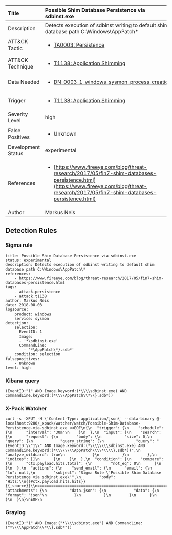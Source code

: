 | Title                | Possible Shim Database Persistence via sdbinst.exe                                                                                                                                                 |
|:---------------------|:------------------------------------------------------------------------------------------------------------------------------------------------------------|
| Description          | Detects execution of sdbinst writing to default shim database path C:\Windows\AppPatch\*                                                                                                                                           |
| ATT&amp;CK Tactic    | <ul><li>[TA0003: Persistence](https://attack.mitre.org/tactics/TA0003)</li></ul>  |
| ATT&amp;CK Technique | <ul><li>[T1138: Application Shimming](https://attack.mitre.org/techniques/T1138)</li></ul>                             |
| Data Needed          | <ul><li>[DN_0003_1_windows_sysmon_process_creation](../Data_Needed/DN_0003_1_windows_sysmon_process_creation.md)</li></ul>                                                         |
| Trigger              | <ul><li>[T1138: Application Shimming](../Triggers/T1138.md)</li></ul>  |
| Severity Level       | high                                                                                                                                                 |
| False Positives      | <ul><li>Unknown</li></ul>                                                                  |
| Development Status   | experimental                                                                                                                                                |
| References           | <ul><li>[https://www.fireeye.com/blog/threat-research/2017/05/fin7-shim-databases-persistence.html](https://www.fireeye.com/blog/threat-research/2017/05/fin7-shim-databases-persistence.html)</li></ul>                                                          |
| Author               | Markus Neis                                                                                                                                                |


## Detection Rules

### Sigma rule

```
title: Possible Shim Database Persistence via sdbinst.exe 
status: experimental
description: Detects execution of sdbinst writing to default shim database path C:\Windows\AppPatch\*
references:
    - https://www.fireeye.com/blog/threat-research/2017/05/fin7-shim-databases-persistence.html
tags:
    - attack.persistence
    - attack.t1138
author: Markus Neis
date: 2018-08-03
logsource:
    product: windows
    service: sysmon
detection:
    selection:
      EventID: 1
      Image:
      - '*\sdbinst.exe'
      CommandLine: 
        - '*\AppPatch\*}.sdb*'            
    condition: selection
falsepositives:
    - Unknown 
level: high

```





### Kibana query

```
(EventID:"1" AND Image.keyword:(*\\\\sdbinst.exe) AND CommandLine.keyword:(*\\\\AppPatch\\*\\}.sdb*))
```





### X-Pack Watcher

```
curl -s -XPUT -H \'Content-Type: application/json\' --data-binary @- localhost:9200/_xpack/watcher/watch/Possible-Shim-Database-Persistence-via-sdbinst.exe <<EOF\n{\n  "trigger": {\n    "schedule": {\n      "interval": "30m"\n    }\n  },\n  "input": {\n    "search": {\n      "request": {\n        "body": {\n          "size": 0,\n          "query": {\n            "query_string": {\n              "query": "(EventID:\\"1\\" AND Image.keyword:(*\\\\\\\\sdbinst.exe) AND CommandLine.keyword:(*\\\\\\\\AppPatch\\\\*\\\\}.sdb*))",\n              "analyze_wildcard": true\n            }\n          }\n        },\n        "indices": []\n      }\n    }\n  },\n  "condition": {\n    "compare": {\n      "ctx.payload.hits.total": {\n        "not_eq": 0\n      }\n    }\n  },\n  "actions": {\n    "send_email": {\n      "email": {\n        "to": null,\n        "subject": "Sigma Rule \'Possible Shim Database Persistence via sdbinst.exe\'",\n        "body": "Hits:\\n{{#ctx.payload.hits.hits}}{{_source}}\\n================================================================================\\n{{/ctx.payload.hits.hits}}",\n        "attachments": {\n          "data.json": {\n            "data": {\n              "format": "json"\n            }\n          }\n        }\n      }\n    }\n  }\n}\nEOF\n
```





### Graylog

```
(EventID:"1" AND Image:("*\\\\sdbinst.exe") AND CommandLine:("*\\\\AppPatch\\*\\}.sdb*"))
```

